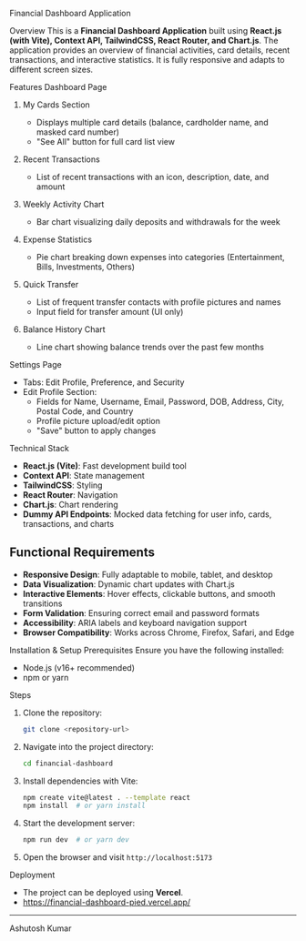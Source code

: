  Financial Dashboard Application

 Overview
This is a **Financial Dashboard Application** built using **React.js (with Vite), Context API, TailwindCSS, React Router, and Chart.js**. The application provides an overview of financial activities, card details, recent transactions, and interactive statistics. It is fully responsive and adapts to different screen sizes.

 Features
 Dashboard Page
1. My Cards Section
   - Displays multiple card details (balance, cardholder name, and masked card number)
   - "See All" button for full card list view

2. Recent Transactions
   - List of recent transactions with an icon, description, date, and amount

3. Weekly Activity Chart
   - Bar chart visualizing daily deposits and withdrawals for the week

4. Expense Statistics
   - Pie chart breaking down expenses into categories (Entertainment, Bills, Investments, Others)

5. Quick Transfer
   - List of frequent transfer contacts with profile pictures and names
   - Input field for transfer amount (UI only)

6. Balance History Chart
   - Line chart showing balance trends over the past few months

 Settings Page
- Tabs: Edit Profile, Preference, and Security
- Edit Profile Section:
  - Fields for Name, Username, Email, Password, DOB, Address, City, Postal Code, and Country
  - Profile picture upload/edit option
  - "Save" button to apply changes

 Technical Stack
- **React.js (Vite)**: Fast development build tool
- **Context API**: State management
- **TailwindCSS**: Styling
- **React Router**: Navigation
- **Chart.js**: Chart rendering
- **Dummy API Endpoints**: Mocked data fetching for user info, cards, transactions, and charts

## Functional Requirements
- **Responsive Design**: Fully adaptable to mobile, tablet, and desktop
- **Data Visualization**: Dynamic chart updates with Chart.js
- **Interactive Elements**: Hover effects, clickable buttons, and smooth transitions
- **Form Validation**: Ensuring correct email and password formats
- **Accessibility**: ARIA labels and keyboard navigation support
- **Browser Compatibility**: Works across Chrome, Firefox, Safari, and Edge

 Installation & Setup
 Prerequisites
Ensure you have the following installed:
- Node.js (v16+ recommended)
- npm or yarn

 Steps
1. Clone the repository:
   ```sh
   git clone <repository-url>
   ```
2. Navigate into the project directory:
   ```sh
   cd financial-dashboard
   ```
3. Install dependencies with Vite:
   ```sh
   npm create vite@latest . --template react
   npm install  # or yarn install
   ```
4. Start the development server:
   ```sh
   npm run dev  # or yarn dev
   ```
5. Open the browser and visit `http://localhost:5173`

 Deployment
- The project can be deployed using **Vercel**.
- https://financial-dashboard-pied.vercel.app/
  
---
 Ashutosh Kumar  


